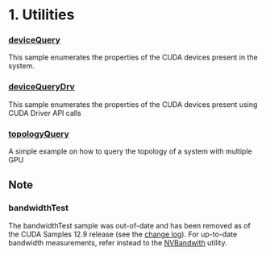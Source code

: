 # 1. Utilities

### [deviceQuery](./deviceQuery)
This sample enumerates the properties of the CUDA devices present in the system.

### [deviceQueryDrv](./deviceQueryDrv)
This sample enumerates the properties of the CUDA devices present using CUDA Driver API calls

### [topologyQuery](./topologyQuery)
A simple example on how to query the topology of a system with multiple GPU

## Note

### bandwidthTest
The bandwidthTest sample was out-of-date and has been removed as of the CUDA Samples 12.9 release (see the [change log](../../CHANGELOG.md)). For up-to-date bandwidth measurements, refer instead to the [NVBandwith](https://github.com/nvidia/nvbandwidth) utility.
